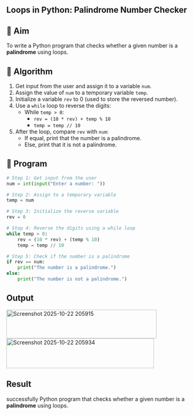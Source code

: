 ## Loops in Python: Palindrome Number Checker

## 🎯 Aim
To write a Python program that checks whether a given number is a **palindrome** using loops.

## 🧠 Algorithm
1. Get input from the user and assign it to a variable `num`.
2. Assign the value of `num` to a temporary variable `temp`.
3. Initialize a variable `rev` to 0 (used to store the reversed number).
4. Use a `while` loop to reverse the digits:
   - While `temp > 0`:
     - `rev = (10 * rev) + temp % 10`
     - `temp = temp // 10`
5. After the loop, compare `rev` with `num`:
   - If equal, print that the number is a palindrome.
   - Else, print that it is not a palindrome.

## 🧾 Program
```py
# Step 1: Get input from the user
num = int(input("Enter a number: "))

# Step 2: Assign to a temporary variable
temp = num

# Step 3: Initialize the reverse variable
rev = 0

# Step 4: Reverse the digits using a while loop
while temp > 0:
    rev = (10 * rev) + (temp % 10)
    temp = temp // 10

# Step 5: Check if the number is a palindrome
if rev == num:
    print("The number is a palindrome.")
else:
    print("The number is not a palindrome.")
```
## Output
<img width="392" height="75" alt="Screenshot 2025-10-22 205915" src="https://github.com/user-attachments/assets/b150c157-c071-4e3a-9b07-5d239d948231" />
<img width="385" height="78" alt="Screenshot 2025-10-22 205934" src="https://github.com/user-attachments/assets/a286ce4d-204e-4d27-bc3e-472ca8522055" />

## Result
successfully  Python program that checks whether a given number is a **palindrome** using loops.
 
